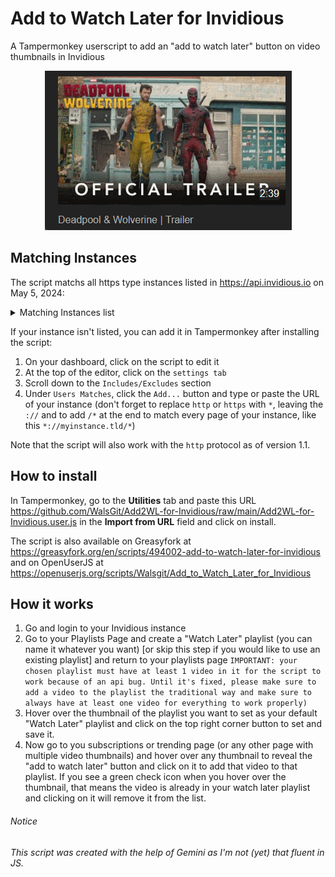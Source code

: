 # Add to Watch Later for Invidious
A Tampermonkey userscript to add an "add to watch later" button on video thumbnails in Invidious

<p align="center"><img src="https://raw.githubusercontent.com/WalsGit/Add2WL-for-Invidious/main/a2wl.gif" alt="animated gif show how the script works when you hover over a thumbnail" /></p>

## Matching Instances
The script matchs all https type instances listed in https://api.invidious.io on May 5, 2024:

<details>
<summary>Matching Instances list</summary>
https://yt.artemislena.eu <br>
https://yewtu.be <br>
https://invidious.fdn.fr <br>
https://vid.puffyan.us <br>
https://invidious.nerdvpn.de <br>
https://invidious.projectsegfau.lt/ <br>
https://invidious.lunar.icu <br>
https://inv.tux.pizza <br>
https://invidious.flokinet.to <br>
https://iv.ggtyler.dev <br>
https://inv.nadeko.net <br>
https://iv.nboeck.de <br>
https://invidious.protokolla.fi <br>
https://invidious.private.coffee <br>
https://inv.us.projectsegfau.lt <br>
https://invidious.perennialte.ch <br>
https://invidious.jing.rocks <br>
https://invidious.drgns.space <br>
https://invidious.einfachzocken.eu <br>
https://inv.oikei.net <br>
https://vid.lilay.dev <br>
https://iv.datura.network <br>
https://yt.drgnz.club <br>
https://yt.cdaut.de <br>
https://invidious.privacydev.net <br>
https://iv.melmac.space <br>
</details>

If your instance isn't listed, you can add it in Tampermonkey after installing the script: 
1. On your dashboard, click on the script to edit it
2. At the top of the editor, click on the `settings tab`
3. Scroll down to the `Includes/Excludes` section
4. Under `Users Matches`, click the `Add...` button and type or paste the URL of your instance (don't forget to replace `http` or `https` with `*`, leaving the `://` and to add `/*` at the end to match every page of your instance, like this `*://myinstance.tld/*`)

Note that the script will also work with the `http` protocol as of version 1.1.

## How to install
In Tampermonkey, go to the **Utilities** tab and paste this URL https://github.com/WalsGit/Add2WL-for-Invidious/raw/main/Add2WL-for-Invidious.user.js in the **Import from URL** field and click on install.

The script is also available on Greasyfork at https://greasyfork.org/en/scripts/494002-add-to-watch-later-for-invidious and on OpenUserJS at https://openuserjs.org/scripts/Walsgit/Add_to_Watch_Later_for_Invidious

## How it works
 1. Go and login to your Invidious instance
 2. Go to your Playlists Page and create a "Watch Later" playlist (you can name it whatever you want) [or skip this step if you would like to use an existing playlist] and return to your playlists page `IMPORTANT: your chosen playlist must have at least 1 video in it for the script to work because of an api bug. Until it's fixed, please make sure to add a video to the playlist the traditional way and make sure to always have at least one video for everything to work properly)`
 3. Hover over the thumbnail of the playlist you want to set as your default "Watch Later" playlist and click on the top right corner button to set and save it.
 4. Now go to you subscriptions or trending page (or any other page with multiple video thumbnails) and hover over any thumbnail to reveal the "add to watch later" button and click on it to add that video to that playlist. If you see a green check icon when you hover over the thumbnail, that means the video is already in your watch later playlist and clicking on it will remove it from the list.

###### Notice
*This script was created with the help of Gemini as I'm not (yet) that fluent in JS.*
